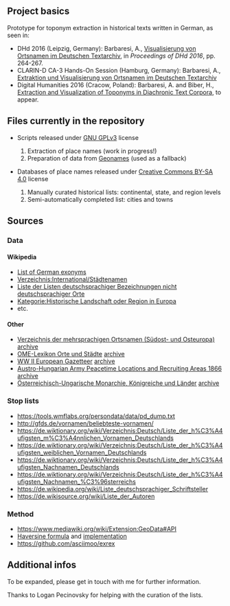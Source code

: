 ## Project basics

Prototype for toponym extraction in historical texts written in German, as seen in:

* DHd 2016 (Leipzig, Germany): Barbaresi, A., [Visualisierung von Ortsnamen im Deutschen Textarchiv](https://halshs.archives-ouvertes.fr/halshs-01287931/document), in *Proceedings of DHd 2016*, pp. 264-267.
* CLARIN-D CA-3 Hands-On Session (Hamburg, Germany): Barbaresi, A., [Extraktion und Visualisierung von Ortsnamen im Deutschen Textarchiv](https://www.clarin-d.net/de/aktuelles/forum-ca3-2016/hands-on-poster-demos)
* Digital Humanities 2016 (Cracow, Poland): Barbaresi, A. and Biber, H., [Extraction and Visualization of Toponyms in Diachronic Text Corpora](http://dh2016.adho.org/), to appear.



## Files currently in the repository

* Scripts released under [GNU GPLv3](https://www.gnu.org/licenses/gpl.html) license
   1. Extraction of place names (work in progress!)
   2. Preparation of data from [Geonames](http://www.geonames.org/) (used as a fallback)

* Databases of place names released under [Creative Commons BY-SA 4.0](https://creativecommons.org/licenses/by-sa/4.0/) license
   1. Manually curated historical lists: continental, state, and region levels
   2. Semi-automatically completed list: cities and towns


## Sources

### Data

#### Wikipedia

* [List of German exonyms](https://en.wikipedia.org/wiki/List_of_German_exonyms)
* [Verzeichnis:International/Städtenamen](https://de.wiktionary.org/wiki/Verzeichnis:International/St%C3%A4dtenamen)
* [Liste der Listen deutschsprachiger Bezeichnungen nicht deutschsprachiger Orte](https://de.wikipedia.org/wiki/Liste_der_Listen_deutschsprachiger_Bezeichnungen_nicht_deutschsprachiger_Orte)
* [Kategorie:Historische Landschaft oder Region in Europa](https://de.wikipedia.org/wiki/Kategorie:Historische_Landschaft_oder_Region_in_Europa)
* etc.

#### Other

* [Verzeichnis der mehrsprachigen Ortsnamen (Südost- und Osteuropa)](http://www.sulinet.hu/oroksegtar/data/magyarorszagi_nemzetisegek/nemetek/die_donauschwaben/pages/019_Anhang_I.htm) [archive](http://web.archive.org/web/20160602013439/http://www.sulinet.hu/oroksegtar/data/magyarorszagi_nemzetisegek/nemetek/die_donauschwaben/pages/019_Anhang_I.htm)
* [OME-Lexikon Orte und Städte](http://ome-lexikon.uni-oldenburg.de/orte/) [archive](http://web.archive.org/web/20151104075126/http://ome-lexikon.uni-oldenburg.de/orte/)
* [WW II European Gazetteer](http://ww2db.com/other.php?other_id=31) [archive](http://web.archive.org/web/20160303203323/http://ww2db.com/other.php?other_id=31)
* [Austro-Hungarian Army Peacetime Locations and Recruiting Areas 1866](http://www.austro-hungarian-army.co.uk/loc1866.htm) [archive](http://web.archive.org/web/20150516025238/http://www.austro-hungarian-army.co.uk/loc1866.htm)
* [Österreichisch-Ungarische Monarchie, Königreiche und Länder](http://agso.uni-graz.at/marienthal/gramatneusiedl/07_oesterreich_ungarn.htm) [archive](http://web.archive.org/web/20160403164137/http://agso.uni-graz.at/marienthal/gramatneusiedl/07_oesterreich_ungarn.htm)


### Stop lists

* https://tools.wmflabs.org/persondata/data/pd_dump.txt
* http://gfds.de/vornamen/beliebteste-vornamen/
* https://de.wiktionary.org/wiki/Verzeichnis:Deutsch/Liste_der_h%C3%A4ufigsten_m%C3%A4nnlichen_Vornamen_Deutschlands
* https://de.wiktionary.org/wiki/Verzeichnis:Deutsch/Liste_der_h%C3%A4ufigsten_weiblichen_Vornamen_Deutschlands
* https://de.wiktionary.org/wiki/Verzeichnis:Deutsch/Liste_der_h%C3%A4ufigsten_Nachnamen_Deutschlands
* https://de.wiktionary.org/wiki/Verzeichnis:Deutsch/Liste_der_h%C3%A4ufigsten_Nachnamen_%C3%96sterreichs
* https://de.wikipedia.org/wiki/Liste_deutschsprachiger_Schriftsteller
* https://de.wikisource.org/wiki/Liste_der_Autoren



### Method

* https://www.mediawiki.org/wiki/Extension:GeoData#API
* [Haversine formula](https://en.wikipedia.org/wiki/Haversine_formula) and [implementation](http://stackoverflow.com/questions/4913349/haversine-formula-in-python-bearing-and-distance-between-two-gps-points#4913653)
* https://github.com/asciimoo/exrex



## Additional infos

To be expanded, please get in touch with me for further information.

Thanks to Logan Pecinovsky for helping with the curation of the lists. 
